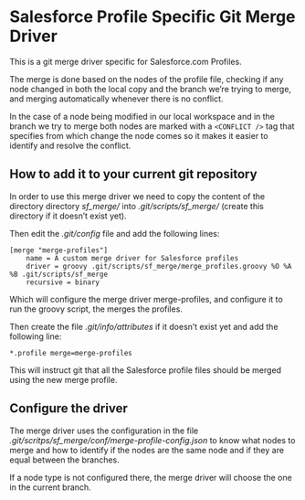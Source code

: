 # Salesforce Profile Specific Git Merge Driver
This is a git merge driver specific for Salesforce.com Profiles.

The merge is done based on the nodes of the profile file, checking if any node changed in both the local copy and the branch we’re trying to merge, and merging automatically whenever there is no conflict.

In the case of a node being modified in our local workspace and in the branch we try to merge both nodes are marked with a ```<CONFLICT />``` tag that specifies from which change the node comes so it makes it easier to identify and resolve the conflict.

## How to add it to your current git repository
In order to use this merge driver we need to copy the content of the directory directory *sf_merge/* into *.git/scripts/sf_merge/* (create this directory if it doesn’t exist yet).

Then edit the *.git/config* file and add the following lines:
```
[merge "merge-profiles"]
	name = A custom merge driver for Salesforce profiles
	driver = groovy .git/scripts/sf_merge/merge_profiles.groovy %O %A %B .git/scripts/sf_merge
	recursive = binary
```

Which will configure the merge driver merge-profiles, and configure it to run the groovy script, the merges the profiles.

Then create the file *.git/info/attributes* if it doesn’t exist yet and add the following line:
```
*.profile merge=merge-profiles
```

This will instruct git that all the Salesforce profile files should be merged using the new merge profile.

## Configure the driver
The merge driver uses the configuration in the file *.git/scritps/sf_merge/conf/merge-profile-config.json* to know what nodes to merge and how to identify if the nodes are the same node and if they are equal between the branches.

If a node type is not configured there, the merge driver will choose the one in the current branch.